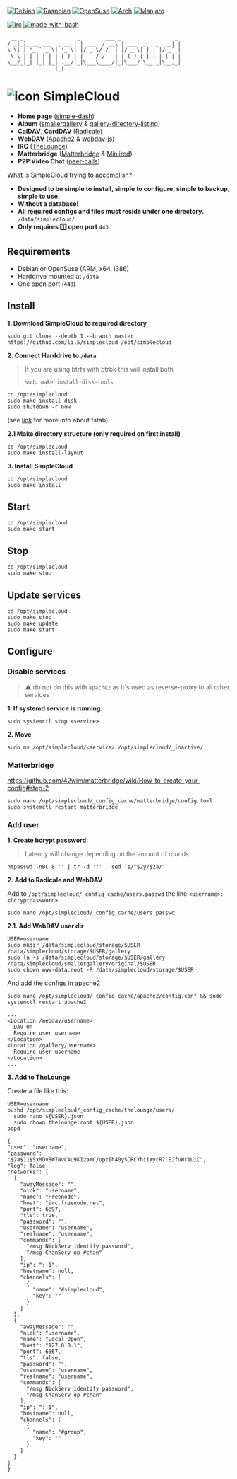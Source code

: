 [![Debian](https://github.com/m4sk1n/logos/raw/master/32x32/debian.png)](https://www.debian.org/distrib/)
[![Raspbian](https://github.com/m4sk1n/logos/raw/master/32x32/raspberry-pi.png)](https://www.raspberrypi.org/downloads/raspbian/)
[![OpenSuse](https://github.com/m4sk1n/logos/raw/master/32x32/opensuse.png)](https://software.opensuse.org/distributions)
[![Arch](https://raw.githubusercontent.com/m4sk1n/logos/master/32x32/archlinux.png)](https://antergos.com/try-it/)
[![Manjaro](https://raw.githubusercontent.com/m4sk1n/logos/master/32x32/manjaro.png)](https://manjaro.org/download/)

[![irc](https://img.shields.io/badge/freenode-%23simplecloud-415364.svg?colorA=ff9e18&style=flat-square)](irc://chat.freenode.net:6697/#simplecloud)
[![made-with-bash](https://img.shields.io/badge/Made%20with-Bash-1f425f.svg?style=flat-square)](https://www.gnu.org/software/bash/)

```
 __ _                 _        ___ _                 _
/ _(_)_ __ ___  _ __ | | ___  / __\ | ___  _   _  __| |
\ \| | '_ ` _ \| '_ \| |/ _ \/ /  | |/ _ \| | | |/ _` |
_\ \ | | | | | | |_) | |  __/ /___| | (_) | |_| | (_| |
\__/_|_| |_| |_| .__/|_|\___\____/|_|\___/ \__,_|\__,_|
               |_|
```

# ![icon](_development/documentation/favicon.ico) SimpleCloud

- **Home page** ([simple-dash](https://github.com/Swagielka/simple-dash/pull/6))
- **Album** ([smallergallery](https://github.com/lil5/smallergallery) & [gallery-directory-listing](https://github.com/lil5/gallery-directory-listing))
- **CalDAV**, **CardDAV** ([Radicale](https://radicale.org/))
- **WebDAV** ([Apache2](https://packages.debian.org/stretch/apache2) & [webdav-js](https://github.com/dom111/webdav-js))
- **IRC** ([TheLounge](https://thelounge.chat/))
- **Matterbridge** ([Matterbridge](https://github.com/42wim/matterbridge) & [Miniircd](https://github.com/jrosdahl/miniircd))
- **P2P Video Chat** ([peer-calls](https://www.npmjs.com/package/peer-calls))

What is SimpleCloud trying to accomplish?

* **Designed to be simple to install, simple to configure, simple to backup, simple to use.**
* **Without a database!**
* **All required configs and files must reside under one directory.** `/data/simplecloud/`
* **Only requires :one: open port** `443`

## Requirements

- Debian or OpenSuse (ARM, x64, i386)
- Harddrive mounted at `/data`
- One open port (`443`)

## Install

**1. Download SimpleCloud to required directory**

```
sudo git clone --depth 1 --branch master https://github.com/lil5/simplecloud /opt/simplecloud
```

**2. Connect Harddrive to `/data`**

> If you are using btrfs with btrbk this will install both
>
> `sudo make install-disk-tools`

```
cd /opt/simplecloud
sudo make install-disk
sudo shutdown -r now
```
(see [link](https://www.howtogeek.com/howto/38125/htg-explains-what-is-the-linux-fstab-and-how-does-it-work/) for more info about fstab)

**2.1 Make directory structure (only required on first install)**

```
cd /opt/simplecloud
sudo make install-layout
```

**3. Install SimpleCloud**

```
cd /opt/simplecloud
sudo make install
```

## Start

```
cd /opt/simplecloud
sudo make start
```

## Stop

```
cd /opt/simplecloud
sudo make stop
```

## Update services

```
cd /opt/simplecloud
sudo make stop
sudo make update
sudo make start
```

## Configure

### Disable services

> :warning: do not do this with `apache2` as it's used as reverse-proxy to all other services

**1. If systemd service is running:**

```
sudo systemctl stop <service>
```

**2. Move**

```
sudo mv /opt/simplecloud/<service> /opt/simplecloud/_inactive/
```

### Matterbridge

<https://github.com/42wim/matterbridge/wiki/How-to-create-your-config#step-2>

```
sudo nano /opt/simplecloud/_config_cache/matterbridge/config.toml
sudo systemctl restart matterbridge
```

### Add user

**1. Create bcrypt password:**

> Latency will change depending on the amount of rounds

```
htpasswd -nBC 8 '' | tr -d ':' | sed 's/^$2y/$2a/'
```

**2. Add to Radicale and WebDAV**

Add to `/opt/simplecloud/_config_cache/users.passwd` the line `<username>:<bcryptpassword>`

```
sudo nano /opt/simplecloud/_config_cache/users.passwd
```

**2.1. Add WebDAV user dir**

```
USER=username
sudo mkdir /data/simplecloud/storage/$USER /data/simplecloud/storage/$USER/gallery
sudo ln -s /data/simplecloud/storage/$USER/gallery /data/simplecloud/smallergallery/original/$USER
sudo chown www-data:root -R /data/simplecloud/storage/$USER
```

And add the configs in apache2

```
sudo nano /opt/simplecloud/_config_cache/apache2/config.conf && sudo systemctl restart apache2
```

```
...
<Location /webdav/username>
  DAV On
  Require user username
</Location>
<Location /gallery/username>
  Require user username
</Location>
...
```

**3. Add to TheLounge**

Create a file like this:

```
USER=username
pushd /opt/simplecloud/_config_cache/thelounge/users/
  sudo nano ${USER}.json
  sudo chown thelounge:root ${USER}.json
popd
```

```
{
"user": "username",
"password": "$2a$11$SxMDvBW7NvCAu9KIzamC/upxIh40ySCRCYhiiWycR7.EJfuWr1UiC",
"log": false,
"networks": [
  {
    "awayMessage": "",
    "nick": "username",
    "name": "Freenode",
    "host": "irc.freenode.net",
    "port": 6697,
    "tls": true,
    "password": "",
    "username": "username",
    "realname": "username",
    "commands": [
      "/msg NickServ identify password",
      "/msg ChanServ op #chan"
    ],
    "ip": "::1",
    "hostname": null,
    "channels": [
      {
        "name": "#simplecloud",
        "key": ""
      }
    ]
  },
  {
    "awayMessage": "",
    "nick": "username",
    "name": "Local Open",
    "host": "127.0.0.1",
    "port": 6667,
    "tls": false,
    "password": "",
    "username": "username",
    "realname": "username",
    "commands": [
      "/msg NickServ identify password",
      "/msg ChanServ op #chan"
    ],
    "ip": "::1",
    "hostname": null,
    "channels": [
      {
        "name": "#group",
        "key": ""
      }
    ]
  }
]
}
```

